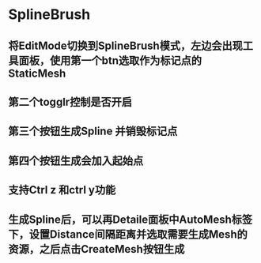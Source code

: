 # SplineBrush
## 将EditMode切换到SplineBrush模式，左边会出现工具面板，使用第一个btn选取作为标记点的StaticMesh
## 第二个togglr控制是否开启
## 第三个按钮生成Spline 并销毁标记点
## 第四个按钮生成会加入起始点
## 支持Ctrl z 和ctrl y功能



## 生成Spline后，可以再Detaile面板中AutoMesh标签下，设置Distance间隔距离并选取需要生成Mesh的资源，之后点击CreateMesh按钮生成